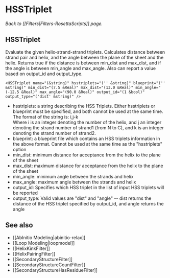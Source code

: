 # HSSTriplet
*Back to [[Filters|Filters-RosettaScripts]] page.*
## HSSTriplet

Evaluate the given helix-strand-strand triplets. Calculates distance between strand pair and helix, and the angle between the plane of the sheet and the helix. Returns true if the distance is between min_dist and max_dist, and if the angle is between min_angle and max_angle. Also can report a value based on output_id and output_type.
```
<HSSTriplet name="(&string)" hsstriplets="('' &string)" blueprint="('' &string)" min_dist="(7.5 &Real)" max_dist="(13.0 &Real)" min_angle="(-12.5 &Real)" max_angle="(90.0 &Real)" output_id="(1 &bool)" output_type="('dist' &string)" />
```

-   hsstriplets: a string describing the HSS Triplets. Either hsstriplets or blueprint must be specified, and both cannot be used at the same time. The format of the string is: i,j-k  
     Where i is an integer denoting the number of the helix, and j an integer denoting the strand number of strand1 (from N to C), and k is an integer denoting the strand number of strand2.
-   blueprint: a blueprint file which contains an HSS triplets information in the above format. Cannot be used at the same time as the "hsstriplets" option
-   min_dist: minimum distance for acceptance from the helix to the plane of the sheet
-   max_dist: maximum distance for acceptance from the helix to the plane of the sheet
-   min_angle: minimum angle between the strands and helix
-   max_angle: maximum angle between the strands and helix
-   output_id: Specifies which HSS triplet in the list of input HSS triplets will be reported
-   output_type: Valid values are "dist" and "angle" -- dist returns the distance of the HSS triplet specified by output_id, and angle returns the angle

## See also

* [[AbInitio Modeling|abinitio-relax]]
* [[Loop Modeling|loopmodel]]
* [[HelixKinkFilter]]
* [[HelixPairingFilter]]
* [[SecondaryStructureFilter]]
* [[SecondaryStructureCountFilter]]
* [[SecondaryStructureHasResidueFilter]]

